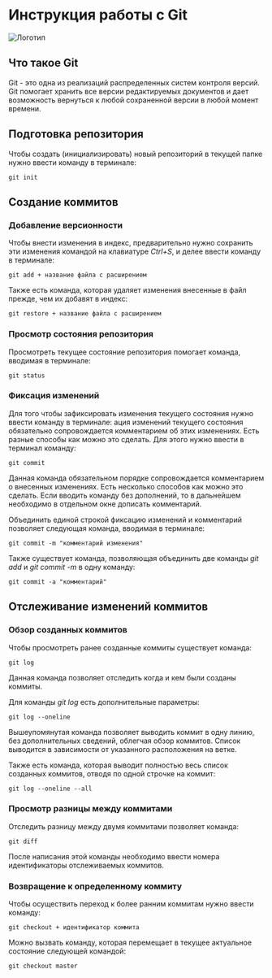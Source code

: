 # **Инструкция работы с Git**

![Логотип](git.jpeg)

## Что такое Git

Git - это одна из реализаций распределенных систем контроля версий. Git помогает хранить все версии редактируемых документов и дает возможность вернуться к любой сохраненной версии в любой момент времени. 

## Подготовка репозитория

Чтобы создать (инициализировать) новый репозиторий в текущей папке нужно ввести команду в терминале:

    git init

## Создание коммитов

### Добавление версионности

Чтобы внести изменения в индекс, предварительно нужно сохранить эти изменения командой на клавиатуре *Ctrl+S*, и делее ввести команду в терминале:

    git add + название файла с расширением

Также есть команда, которая удаляет изменения внесенные в файл прежде, чем их добавят в индекс:

    git restore + название файла с расширением

### Просмотр состояния репозитория

Просмотреть текущее состояние репозитория помогает команда, вводимая в терминале:

    git status

### Фиксация изменений

Для того чтобы зафиксировать изменения текущего состояния нужно ввести команду в терминале: ация изменений текущего состояния обязательно сопровождается комментарием об этих изменениях. Есть разные способы как можно это сделать. Для этого нужно ввести в терминал команду:

    git commit

Данная команда обязательном порядке сопровождается комментарием о внесенных изменениях. Есть несколько способов как можно это сделать. Если вводить команду без дополнений, то в дальнейшем необходимо в отдельном окне дописать комментарий. 

Объединить единой строкой фиксацию изменений и комментарий позволяет следующая команда, вводимая в терминале:

    git commit -m "комментарий изменения"

Также существует команда, позволяющая объединить две команды *git add* и *git commit -m* в одну команду: 

    git commit -a "комментарий"

## Отслеживание изменений коммитов

### Обзор созданных коммитов

Чтобы просмотреть ранее созданные коммиты существует команда:

    git log

Данная команда позволяет отследить когда и кем были созданы коммиты.

Для команды *git log* есть дополнительные параметры: 

    git log --oneline

Вышеупомянутая команда позволяет выводить коммит в одну линию, без дополнительных сведений, облегчая обзор коммитов. Список выводится в зависимости от указанного расположения на ветке.

Также есть команда, которая выводит полностью весь список созданных коммитов, отводя по одной строчке на коммит:

    git log --oneline --all

### Просмотр разницы между коммитами

Отследить разницу между двумя коммитами позволяет команда: 

    git diff 

После написания этой команды необходимо ввести номера идентификаторы отслеживаемых коммитов.

### Возвращение к определенному коммиту

Чтобы осуществить переход к более ранним коммитам нужно ввести команду:

    git checkout + идентификатор коммита

Можно вызвать команду, которая перемещает в текущее актуальное состояние следующей командой:

    git checkout master
